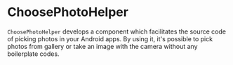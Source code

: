 # ChoosePhotoHelper

`ChoosePhotoHelper` develops a component which facilitates the source code of picking photos in your Android apps. By using it, it's possible to pick photos from gallery or take an image with the camera without any boilerplate codes.
